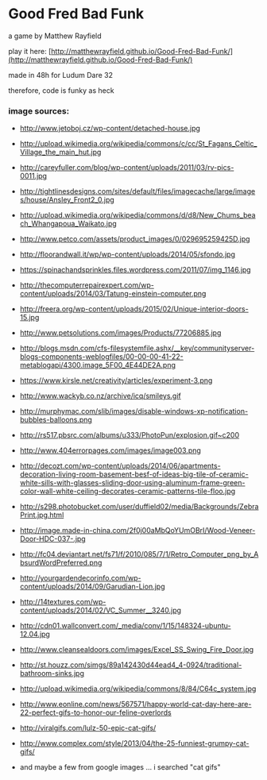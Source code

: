 # Good Fred Bad Funk

a game by Matthew Rayfield

play it here: [http://matthewrayfield.github.io/Good-Fred-Bad-Funk/](http://matthewrayfield.github.io/Good-Fred-Bad-Funk/)

made in 48h for Ludum Dare 32

therefore, code is funky as heck


### image sources:
- http://www.jetoboj.cz/wp-content/detached-house.jpg
- http://upload.wikimedia.org/wikipedia/commons/c/cc/St_Fagans_Celtic_Village_the_main_hut.jpg
- http://careyfuller.com/blog/wp-content/uploads/2011/03/rv-pics-0011.jpg
- http://tightlinesdesigns.com/sites/default/files/imagecache/large/images/house/Ansley_Front2_0.jpg
- http://upload.wikimedia.org/wikipedia/commons/d/d8/New_Chums_beach_Whangapoua_Waikato.jpg
- http://www.petco.com/assets/product_images/0/029695259425D.jpg

- http://floorandwall.it/wp/wp-content/uploads/2014/05/sfondo.jpg
- https://spinachandsprinkles.files.wordpress.com/2011/07/img_1146.jpg
- http://thecomputerrepairexpert.com/wp-content/uploads/2014/03/Tatung-einstein-computer.png
- http://freera.org/wp-content/uploads/2015/02/Unique-interior-doors-15.jpg
- http://www.petsolutions.com/images/Products/77206885.jpg

- http://blogs.msdn.com/cfs-filesystemfile.ashx/__key/communityserver-blogs-components-weblogfiles/00-00-00-41-22-metablogapi/4300.image_5F00_4E44DE2A.png
- https://www.kirsle.net/creativity/articles/experiment-3.png
- http://www.wackyb.co.nz/archive/icq/smileys.gif
- http://murphymac.com/slib/images/disable-windows-xp-notification-bubbles-balloons.png
- http://rs517.pbsrc.com/albums/u333/PhotoPun/explosion.gif~c200

- http://www.404errorpages.com/images/image003.png

- http://decozt.com/wp-content/uploads/2014/06/apartments-decoration-living-room-basement-besf-of-ideas-big-tile-of-ceramic-white-sills-with-glasses-sliding-door-using-aluminum-frame-green-color-wall-white-ceiling-decorates-ceramic-patterns-tile-floo.jpg
- http://s298.photobucket.com/user/duffield02/media/Backgrounds/ZebraPrint.jpg.html
- http://image.made-in-china.com/2f0j00aMbQoYUmOBrI/Wood-Veneer-Door-HDC-037-.jpg
- http://fc04.deviantart.net/fs71/f/2010/085/7/1/Retro_Computer_png_by_AbsurdWordPreferred.png
- http://yourgardendecorinfo.com/wp-content/uploads/2014/09/Garudian-Lion.jpg

- http://14textures.com/wp-content/uploads/2014/02/VC_Summer__3240.jpg
- http://cdn01.wallconvert.com/_media/conv/1/15/148324-ubuntu-12.04.jpg
- http://www.cleansealdoors.com/images/Excel_SS_Swing_Fire_Door.jpg
- http://st.houzz.com/simgs/89a142430d44ead4_4-0924/traditional-bathroom-sinks.jpg
- http://upload.wikimedia.org/wikipedia/commons/8/84/C64c_system.jpg

- http://www.eonline.com/news/567571/happy-world-cat-day-here-are-22-perfect-gifs-to-honor-our-feline-overlords
- http://viralgifs.com/lulz-50-epic-cat-gifs/
- http://www.complex.com/style/2013/04/the-25-funniest-grumpy-cat-gifs/
- and maybe a few from google images … i searched "cat gifs"